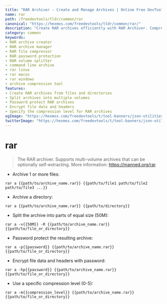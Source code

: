 ```yaml
---
title: "RAR Archiver - Create and Manage Archives | Online Free DevTools by Hexmos"
name: rar
path: /freedevtools/tldr/common/rar
canonical: "https://hexmos.com/freedevtools/tldr/common/rar/"
description: "Create RAR archives efficiently with RAR Archiver. Compress files, split volumes, and password-protect archives easily. Free online tool, no registration required."
category: common
keywords:
- RAR archive creator
- RAR archive manager
- RAR file compressor
- RAR password protection
- RAR volume splitter
- command line archive
- rar linux
- rar macos
- rar windows
- archive compression tool
features:
- Create RAR archives from files and directories
- Split archives into multiple volumes
- Password protect RAR archives
- Encrypt file data and headers
- Specify the compression level for RAR archives
ogImage: "https://hexmos.com/freedevtools/t/tool-banners/json-utilities-banner.png"
twitterImage: "https://hexmos.com/freedevtools/t/tool-banners/json-utilities-banner.png"
---
```


# rar

> The RAR archiver. Supports multi-volume archives that can be optionally self-extracting.
> More information: <https://manned.org/rar>.

- Archive 1 or more files:

`rar a {{path/to/archive_name.rar}} {{path/to/file1 path/to/file2 path/to/file3 ...}}`

- Archive a directory:

`rar a {{path/to/archive_name.rar}} {{path/to/directory}}`

- Split the archive into parts of equal size (50M):

`rar a -v{{50M}} -R {{path/to/archive_name.rar}} {{path/to/file_or_directory}}`

- Password protect the resulting archive:

`rar a -p{{password}} {{path/to/archive_name.rar}} {{path/to/file_or_directory}}`

- Encrypt file data and headers with password:

`rar a -hp{{password}} {{path/to/archive_name.rar}} {{path/to/file_or_directory}}`

- Use a specific compression level (0-5):

`rar a -m{{compression_level}} {{path/to/archive_name.rar}} {{path/to/file_or_directory}}`
